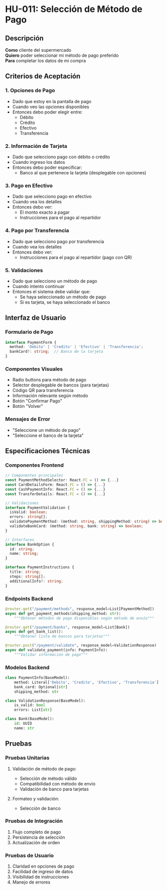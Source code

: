 # HU-011: Selección de Método de Pago

## Descripción
**Como** cliente del supermercado  
**Quiero** poder seleccionar mi método de pago preferido  
**Para** completar los datos de mi compra

## Criterios de Aceptación

### 1. Opciones de Pago
- Dado que estoy en la pantalla de pago
- Cuando veo las opciones disponibles
- Entonces debo poder elegir entre:
  - Débito
  - Crédito
  - Efectivo
  - Transferencia

### 2. Información de Tarjeta
- Dado que selecciono pago con débito o crédito
- Cuando ingreso los datos
- Entonces debo poder especificar:
  - Banco al que pertenece la tarjeta (desplegable con opciones)

### 3. Pago en Efectivo
- Dado que selecciono pago en efectivo
- Cuando vea los detalles
- Entonces debo ver:
  - El monto exacto a pagar
  - Instrucciones para el pago al repartidor

### 4. Pago por Transferencia
- Dado que selecciono pago por transferencia
- Cuando vea los detalles
- Entonces debo ver:
  - Instrucciones para el pago al repartidor (pago con QR)

### 5. Validaciones
- Dado que selecciono un método de pago
- Cuando intento continuar
- Entonces el sistema debe validar que:
  - Se haya seleccionado un método de pago
  - Si es tarjeta, se haya seleccionado el banco

## Interfaz de Usuario

### Formulario de Pago
```typescript
interface PaymentForm {
  method: 'Debito' | 'Credito' | 'Efectivo' | 'Transferencia';
  bankCard?: string;  // Banco de la tarjeta
}
```

### Componentes Visuales
- Radio buttons para método de pago
- Selector desplegable de bancos (para tarjetas)
- Código QR para transferencia
- Información relevante según método
- Botón "Confirmar Pago"
- Botón "Volver"

### Mensajes de Error
- "Seleccione un método de pago"
- "Seleccione el banco de la tarjeta"

## Especificaciones Técnicas

### Componentes Frontend
```typescript
// Componentes principales
const PaymentMethodSelector: React.FC = () => {...}
const CardDetailsForm: React.FC = () => {...}
const CashPaymentInfo: React.FC = () => {...}
const TransferDetails: React.FC = () => {...}

// Validaciones
interface PaymentValidation {
  isValid: boolean;
  errors: string[];
  validatePaymentMethod: (method: string, shippingMethod: string) => boolean;
  validateBankCard: (method: string, bank: string) => boolean;
}

// Interfaces
interface BankOption {
  id: string;
  name: string;
}

interface PaymentInstructions {
  title: string;
  steps: string[];
  additionalInfo?: string;
}
```

### Endpoints Backend
```python
@router.get("/payment/methods", response_model=List[PaymentMethod])
async def get_payment_methods(shipping_method: str):
    """Obtener métodos de pago disponibles según método de envío"""

@router.get("/payment/banks", response_model=List[Bank])
async def get_bank_list():
    """Obtener lista de bancos para tarjetas"""

@router.post("/payment/validate", response_model=ValidationResponse)
async def validate_payment(info: PaymentInfo):
    """Validar información de pago"""
```

### Modelos Backend
```python
class PaymentInfo(BaseModel):
    method: Literal['Debito', 'Credito', 'Efectivo', 'Transferencia']
    bank_card: Optional[str]
    shipping_method: str

class ValidationResponse(BaseModel):
    is_valid: bool
    errors: List[str]

class Bank(BaseModel):
    id: UUID
    name: str
```

## Pruebas

### Pruebas Unitarias
1. Validación de método de pago:
   - Selección de método válido
   - Compatibilidad con método de envío
   - Validación de banco para tarjetas

2. Formateo y validación:
   - Selección de banco

### Pruebas de Integración
1. Flujo completo de pago
2. Persistencia de selección
3. Actualización de orden

### Pruebas de Usuario
1. Claridad en opciones de pago
2. Facilidad de ingreso de datos
3. Visibilidad de instrucciones
4. Manejo de errores